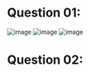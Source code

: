 # Question 01:
![image](https://github.com/user-attachments/assets/6829a00d-87ac-4b12-988f-895c39502f97)
![image](https://github.com/user-attachments/assets/58a28b09-6e90-4bdd-98f6-607683e474f0)
![image](https://github.com/user-attachments/assets/9a3f8623-5ca9-4c45-b157-99b8d0863329)

# Question 02:

